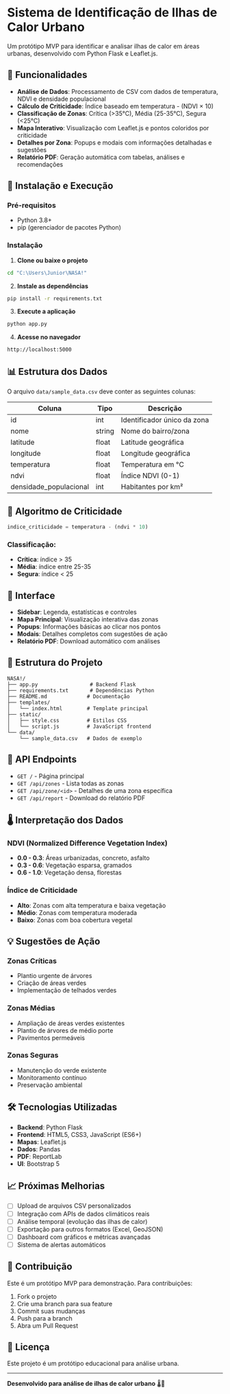 # Sistema de Identificação de Ilhas de Calor Urbano

Um protótipo MVP para identificar e analisar ilhas de calor em áreas urbanas, desenvolvido com Python Flask e Leaflet.js.

## 🎯 Funcionalidades

- **Análise de Dados**: Processamento de CSV com dados de temperatura, NDVI e densidade populacional
- **Cálculo de Criticidade**: Índice baseado em temperatura - (NDVI × 10)
- **Classificação de Zonas**: Crítica (>35°C), Média (25-35°C), Segura (<25°C)
- **Mapa Interativo**: Visualização com Leaflet.js e pontos coloridos por criticidade
- **Detalhes por Zona**: Popups e modais com informações detalhadas e sugestões
- **Relatório PDF**: Geração automática com tabelas, análises e recomendações

## 🚀 Instalação e Execução

### Pré-requisitos
- Python 3.8+
- pip (gerenciador de pacotes Python)

### Instalação

1. **Clone ou baixe o projeto**
```bash
cd "C:\Users\Junior\NASA!"
```

2. **Instale as dependências**
```bash
pip install -r requirements.txt
```

3. **Execute a aplicação**
```bash
python app.py
```

4. **Acesse no navegador**
```
http://localhost:5000
```

## 📊 Estrutura dos Dados

O arquivo `data/sample_data.csv` deve conter as seguintes colunas:

| Coluna | Tipo | Descrição |
|--------|------|-----------|
| id | int | Identificador único da zona |
| nome | string | Nome do bairro/zona |
| latitude | float | Latitude geográfica |
| longitude | float | Longitude geográfica |
| temperatura | float | Temperatura em °C |
| ndvi | float | Índice NDVI (0-1) |
| densidade_populacional | int | Habitantes por km² |

## 🧮 Algoritmo de Criticidade

```python
indice_criticidade = temperatura - (ndvi * 10)
```

### Classificação:
- **Crítica**: índice > 35
- **Média**: índice entre 25-35  
- **Segura**: índice < 25

## 🎨 Interface

- **Sidebar**: Legenda, estatísticas e controles
- **Mapa Principal**: Visualização interativa das zonas
- **Popups**: Informações básicas ao clicar nos pontos
- **Modais**: Detalhes completos com sugestões de ação
- **Relatório PDF**: Download automático com análises

## 📁 Estrutura do Projeto

```
NASA!/
├── app.py                 # Backend Flask
├── requirements.txt       # Dependências Python
├── README.md             # Documentação
├── templates/
│   └── index.html        # Template principal
├── static/
│   ├── style.css         # Estilos CSS
│   └── script.js         # JavaScript frontend
└── data/
    └── sample_data.csv   # Dados de exemplo
```

## 🔧 API Endpoints

- `GET /` - Página principal
- `GET /api/zones` - Lista todas as zonas
- `GET /api/zone/<id>` - Detalhes de uma zona específica
- `GET /api/report` - Download do relatório PDF

## 🌡️ Interpretação dos Dados

### NDVI (Normalized Difference Vegetation Index)
- **0.0 - 0.3**: Áreas urbanizadas, concreto, asfalto
- **0.3 - 0.6**: Vegetação esparsa, gramados
- **0.6 - 1.0**: Vegetação densa, florestas

### Índice de Criticidade
- **Alto**: Zonas com alta temperatura e baixa vegetação
- **Médio**: Zonas com temperatura moderada
- **Baixo**: Zonas com boa cobertura vegetal

## 💡 Sugestões de Ação

### Zonas Críticas
- Plantio urgente de árvores
- Criação de áreas verdes
- Implementação de telhados verdes

### Zonas Médias
- Ampliação de áreas verdes existentes
- Plantio de árvores de médio porte
- Pavimentos permeáveis

### Zonas Seguras
- Manutenção do verde existente
- Monitoramento contínuo
- Preservação ambiental

## 🛠️ Tecnologias Utilizadas

- **Backend**: Python Flask
- **Frontend**: HTML5, CSS3, JavaScript (ES6+)
- **Mapas**: Leaflet.js
- **Dados**: Pandas
- **PDF**: ReportLab
- **UI**: Bootstrap 5

## 📈 Próximas Melhorias

- [ ] Upload de arquivos CSV personalizados
- [ ] Integração com APIs de dados climáticos reais
- [ ] Análise temporal (evolução das ilhas de calor)
- [ ] Exportação para outros formatos (Excel, GeoJSON)
- [ ] Dashboard com gráficos e métricas avançadas
- [ ] Sistema de alertas automáticos

## 🤝 Contribuição

Este é um protótipo MVP para demonstração. Para contribuições:

1. Fork o projeto
2. Crie uma branch para sua feature
3. Commit suas mudanças
4. Push para a branch
5. Abra um Pull Request

## 📄 Licença

Este projeto é um protótipo educacional para análise urbana.

---

**Desenvolvido para análise de ilhas de calor urbano** 🌡️🌳
